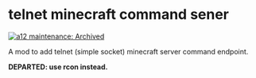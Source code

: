 # telnet minecraft command sener
[![a12 maintenance: Archived](https://api.anatawa12.com/short/a12-archived-svg)](https://api.anatawa12.com/short/a12-archived-doc)

A mod to add telnet (simple socket) minecraft server command endpoint.

**DEPARTED: use rcon instead.**
